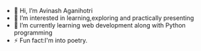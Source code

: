 - 👋 Hi, I’m Avinash Aganihotri
- 👀 I’m interested in learning,exploring and practically presenting 
- 🌱 I’m currently learning web development along with Python programming 
- ⚡ Fun fact:I'm into poetry.

<!---
AviAganihotri/AviAganihotri is a ✨ special ✨ repository because its `README.md` (this file) appears on your GitHub profile.
You can click the Preview link to take a look at your changes.
--->
